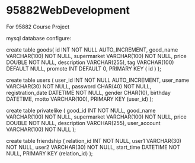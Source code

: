 # 95882WebDevelopment
For 95882 Course Project

mysql database configure:

create table goods(
id INT NOT NULL AUTO_INCREMENT,
good_name VARCHAR(100) NOT NULL,
supermarket VARCHAR(100) NOT NULL,
price DOUBLE NOT NULL,
description VARCHAR(255),
tag VARCHAR(100) DEFAULT NULL,
promote INT DEFAULT 0,
PRIMARY KEY ( id )
);

create table users (
user_id INT NOT NULL AUTO_INCREMENT,
user_name VARCHAR(30) NOT NULL,
password CHAR(40) NOT NULL,
registration_date DATETIME NOT NULL,
gender CHAR(10), 
birthday DATETIME,
motto VARCHAR(100),
PRIMARY KEY (user_id)
);

create table privatelike (
good_id INT NOT NULL,
good_name VARCHAR(100) NOT NULL,
supermarket VARCHAR(100) NOT NULL,
price DOUBLE NOT NULL,
description VARCHAR(255),
user_account VARCHAR(100) NOT NULL
);

create table friendship (
relation_id INT NOT NULL,
user1 VARCHAR(30) NOT NULL,
user2 VARCHAR(30) NOT NULL,
start_time DATETIME NOT NULL,
PRIMARY KEY (relation_id)
);
